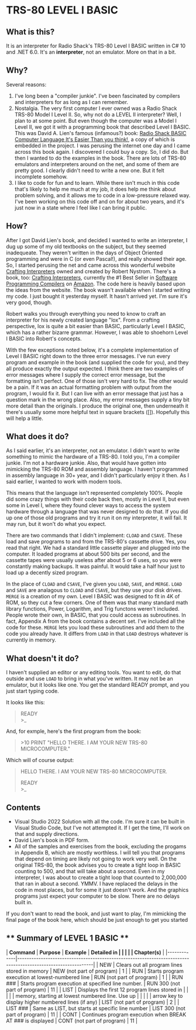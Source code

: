 # TRS-80 LEVEL I BASIC

## What is this?

It is an interpreter for Radio Shack's TRS-80 Level I BASIC written in C# 10 and .NET 6.0. It's an **interpreter**, not an emulator. More on that in a bit.

## Why?

Several reasons:
1. I've long been a "compiler junkie". I've been fascinated by compilers and interpreters for as long as I can remember.
2. Nostalgia. The very first computer I ever owned was a Radio Shack TRS-80 Model I Level II. 
So, why not do a LEVEL II interpreter? Well, I plan to at some point. But even though the computer was a Model I Level II,
we got it with a programming book that described Level I BASIC. This was David A. Lien's famous (infamous?) book: 
[Radio Shack BASIC Computer Language It's Easier Than you think!](https://archive.org/details/Basic_Computer_Language_Its_Easier_Than_You_Think_1978_Radio_Shack),
a copy of which is embedded in the project. I was perusing the internet one day and I came across this book again. I discovered I could buy a copy. So, I did do.
But then I wanted to do the examples in the book. There are lots of TRS-80 emulators  and interpreters around on the net, and some of them are pretty good.
I clearly didn't need to write a new one. But it felt incomplete somehow.
3. I like to code for fun and to learn. While there isn't much in this code that's likely to help me much at my job, it
does help me think about problem solving, and it allows me to code in a low-pressure relaxed way. I've been working on this 
code off and on for about two years, and it's just now in a state where I feel like I can bring it public.

## How?

After I got David Lien's book, and decided I wanted to write an interpreter, I dug up some of my old textbooks on the subject, but they seemed inadequeate.
They weren't written in the days of Object Oriented programming and were in C (or even Pascal!), and really showed their age. So, I started perusing the net
and came across this wonderful website [Crafting Interpreters](http://craftinginterpreters.com/) owned and created by Robert Nystrom. There's a book, too: 
[Crafting Interpreters](https://smile.amazon.com/gp/product/0990582930/ref=ppx_od_dt_b_asin_title_s00?ie=UTF8&psc=1), currently the #1 Best Seller in 
[Software Programming Compilers](https://smile.amazon.com/gp/bestsellers/books/3971/ref=zg_b_bs_3971_1) on [Amazon](https://www.amazon.com). The code
here is heavily based upon the ideas from the website. The book wasn't available when I started writing my code. I just bought it yesterday myself. It hasn't 
arrived yet. I'm sure it's very good, though.

Robert walks you through everything you need to know to craft an interpreter for his newly created language "lox". From a crafting perspective, lox is quite
a bit easier than BASIC, particularly Level I BASIC, which has a rather bizarre grammar. However, I was able to shoehorn Level I BASIC into Robert's concepts.

With the few exceptions noted below, it's a complete implementation of Level I BASIC right down to the three error messages. I've run every program and example
in the book (and supplied the code for you), and they all produce exactly the output expected. I think there are two examples of error messages where I supply
the correct error message, but the formatting isn't perfect. One of those isn't very hard to fix. The other would be a pain. If it was an actual formatting 
problem with output from the program, I would fix it. But I can live with an error message that just has a question mark in the wrong place. Also, my 
error messages supply a tiny bit more detail than the originals. I produce the original one, then underneath it there's usually some more helpful text in square
brackets ([]). Hopefully this will help a little.

## What does it do?

As I said earlier, it's an interpreter, not an emulator. I didn't want to write something to mimic the hardware of a TRS-80. I told you, I'm a compiler junkie.
I'm not a hardware junkie. Also, that would have gotten into mimicking the TRS-80 ROM and assembly language. I haven't programmed in assembly language in 30+
year, and I didn't particularly enjoy it then. As I said earlier, I wanted to work with modern tools. 

This means that the language isn't represented completely 100%. People did some crazy things with their code back then, mostly in Level II, 
but even some in Level I, where they found clever ways to access the system hardware through a language that was never designed to do that. If you did up
one of those old programs and try it run it on my interpreter, it will fail. It may run, but it won't do what you expect.

There are two commands that I didn't implement: `CLOAD` and `CSAVE`. These load and save programs to and from the TRS-80's cassette drive. Yes, you read that
right. We had a standard little cassette player and plugged into the computer. It loaded programs at about 500 bits per second, and the cassette tapes were 
usually useless after about 5 or 6 uses, so you were constantly making backups. It was painful. 
It would take a half hour just to load up a decently sized program.

In the place of `CLOAD` and `CSAVE`, I've given you `LOAD`, `SAVE`, and `MERGE`. `LOAD` and `SAVE` are analagous to `CLOAD` and `CSAVE`, but they use
your disk drives. `MERGE` is a creation of my own. Level I BASIC was designed to fit in 4K of ROM, so they cut a few corners. One of them was that 
many standard math library functions, Power, Logarithm, and Trig functons weren't included. People wrote their own, in BASIC, that you could access
as subroutines. In fact, Appendix A from the book contains a decent set. I've included all the code for these. `MERGE` lets you load these subroutines and add
them to the code you already have. It differs from `LOAD` in that `LOAD` destroys whatever is currently in memory.

## What doesn't it do?

I haven't supplied an editor or any editing tools. You want to edit, do that outside and use `LOAD` to bring in what you've written. It may not be an emulator, but 
it looks like one. You get the standard READY prompt, and you just start typing code.

It looks like this:

> READY  
> \>_

And, for exmple, here's the first program from the book:
> \>10 PRINT "HELLO THERE. I AM YOUR NEW TRS-80 MICROCOMPUTER."

Which will of course output:
> HELLO THERE. I AM YOUR NEW TRS-80 MICROCOMPUTER.  
>  
> READY  
> \>_

## Contents
- Visual Studio 2022 Solution with all the code. I'm sure it can be built in Visual Studio Code, but I've not attempted it. If I get the time, I'll work 
on that and supply directions.
- David Lien's book in PDF form.
- All of the samples and exercises from the book, excluding the progams in Appendix B, which are mostly worthless. I will tell you that programs that
depend on timing are likely not going to work very well. On the original TRS-80, the book advises you to create a tight loop in BASIC counting to 500, and that
will take about a second. Even in my interpreter, I was about to create a tight loop that counted to 2,000,000 that ran in about a second. YMMV. I have replaced
the delays in the code in most places, but for some it just doesn't work. And the graphics programs just expect your computer to be slow. There are no delays
built in.

If you don't want to read the book, and just want to play, I'm mimicking the final page of the book here, which should be just enough to get you started

## ** Summary of LEVEL 1 BASIC **
| **Command** | **Purpose**                                                 | **Example**                    | **Detailed in |
|             |                                                             |                                | Chapter(s)**  |
|-------------|--------------------------------------------------------------------------------------------------------------|
| NEW         | Clears out all program lines stored in memory               | NEW (not part of program)      | 1             |
| RUN         | Starts program execution at lowest-numbered line            | RUN (not part of program)      | 1             |
| RUN ###     | Starts program execution at specified line number.          | RUN 300 (not part of program)  | 11            |
| LIST        | Displays the first 12 program lines stored in               |                                |               |
|             | memory, starting at lowest numbered line. Use up            |                                |               |
|             | arrow key to display higher numbered lines (if any)         | LIST (not part of program)     | 2             |
| LIST ###    | Same as LIST, but starts at specific line number            | LIST 300 (not part of program) | 11            |
| CONT        | Continues program execution when BREAK AT ### is displayed  | CONT (not part of program)     | 11            |



